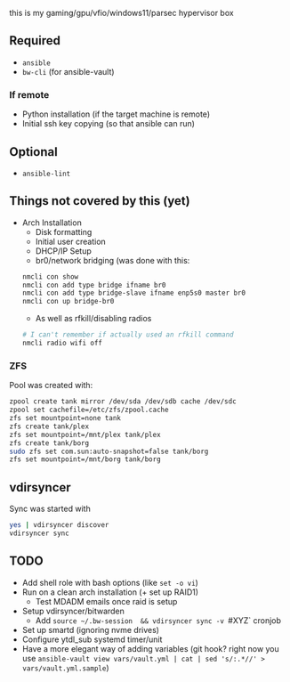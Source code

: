 this is my gaming/gpu/vfio/windows11/parsec hypervisor box

## Required

+ `ansible`
+ `bw-cli` (for ansible-vault)

### If remote

+ Python installation (if the target machine is remote)
+ Initial ssh key copying (so that ansible can run)

## Optional

+ `ansible-lint`
 
## Things not covered by this (yet)

+ Arch Installation
    + Disk formatting
    + Initial user creation
    + DHCP/IP Setup
    + br0/network bridging (was done with this:
    ```bash
    nmcli con show
    nmcli con add type bridge ifname br0
    nmcli con add type bridge-slave ifname enp5s0 master br0
    nmcli con up bridge-br0
    ```
    + As well as rfkill/disabling radios
    ```bash
    # I can't remember if actually used an rfkill command
    nmcli radio wifi off
    ```
### ZFS

Pool was created with:

```bash
zpool create tank mirror /dev/sda /dev/sdb cache /dev/sdc
zpool set cachefile=/etc/zfs/zpool.cache
zfs set mountpoint=none tank 
zfs create tank/plex
zfs set mountpoint=/mnt/plex tank/plex
zfs create tank/borg
sudo zfs set com.sun:auto-snapshot=false tank/borg
zfs set mountpoint=/mnt/borg tank/borg
```

## vdirsyncer

Sync was started with

```bash
yes | vdirsyncer discover
vdirsyncer sync
```

## TODO

+ Add shell role with bash options (like `set -o vi`)
+ Run on a clean arch installation (+ set up RAID1)
  + Test MDADM emails once raid is setup
+ Setup vdirsyncer/bitwarden
  + Add `source ~/.bw-session  && vdirsyncer sync -v `#XYZ` cronjob
+ Set up smartd (ignoring nvme drives) 
+ Configure ytdl_sub systemd timer/unit
+ Have a more elegant way of adding variables  (git hook? right now you use `ansible-vault view vars/vault.yml | cat | sed 's/:.*//' > vars/vault.yml.sample`)
